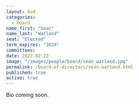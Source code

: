 ```yaml
---
layout: bod
categories: 
  - board
name_first: "Sean"
name_last: "Watland"
seat: "Elected"
term_expires: "2024"
committees:
date: 2022-02-22
image: "/images/people/board/sean_watland.jpg"
permalink: /board-of-directors/sean-watland.html
published: true
active: true
---
```


Bio coming soon.